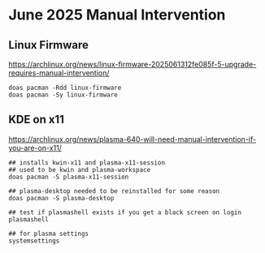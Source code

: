 # June 2025 Manual Intervention

## Linux Firmware
https://archlinux.org/news/linux-firmware-2025061312fe085f-5-upgrade-requires-manual-intervention/
```
doas pacman -Rdd linux-firmware
doas pacman -Sy linux-firmware
```


## KDE on x11
https://archlinux.org/news/plasma-640-will-need-manual-intervention-if-you-are-on-x11/
```
## installs kwin-x11 and plasma-x11-session
## used to be kwin and plasma-workspace
doas pacman -S plasma-x11-session

## plasma-desktop needed to be reinstalled for some reason
doas pacman -S plasma-desktop

## test if plasmashell exists if you get a black screen on login
plasmashell

## for plasma settings
systemsettings
```
